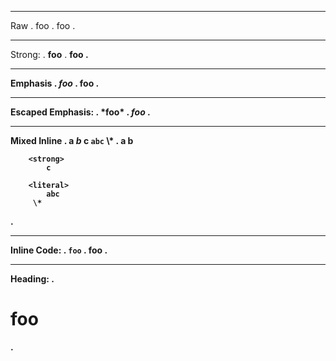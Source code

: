 ---------------------------
Raw
.
foo
.
<document source="notset">
    <paragraph>
        foo
.

---------------------------
Strong:
.
**foo**
.
<document source="notset">
    <paragraph>
        <strong>
            foo
.

---------------------------
Emphasis
.
*foo*
.
<document source="notset">
    <paragraph>
        <emphasis>
            foo
.

---------------------------
Escaped Emphasis:
.
\*foo*
.
<document source="notset">
    <paragraph>
        *foo*
.

--------------------------
Mixed Inline
.
a *b* **c** `abc` \\*
.
<document source="notset">
    <paragraph>
        a
        <emphasis>
            b

        <strong>
            c

        <literal>
            abc
         \*
.

--------------------------
Inline Code:
.
`foo`
.
<document source="notset">
    <paragraph>
        <literal>
            foo
.

--------------------------
Heading:
.
# foo
.
<document source="notset">
    <section ids="foo" names="foo">
        <title>
            foo
.

--------------------------
Heading Levels:
.
# a
## b
### c
# d
.
<document source="notset">
    <section ids="a" names="a">
        <title>
            a
        <section ids="b" names="b">
            <title>
                b
            <section ids="c" names="c">
                <title>
                    c
    <section ids="d" names="d">
        <title>
            d
.


--------------------------
Block Code:
.
    foo
.
<document source="notset">
    <literal_block language="none" xml:space="preserve">
        foo
.

--------------------------
Fenced Code:
.
```sh
foo
```
.
<document source="notset">
    <literal_block language="sh" xml:space="preserve">
        foo
.

--------------------------
Fenced Code no language:
.
```
foo
```
.
<document source="notset">
    <literal_block language="default" xml:space="preserve">
        foo
.

--------------------------
Image empty:
.
![]()
.
<document source="notset">
    <paragraph>
        <image alt="" uri="">
.

--------------------------
Image with alt and title:
.
![alt](src "title")
.
<document source="notset">
    <paragraph>
        <image alt="alt" title="title" uri="src">
.

--------------------------
Image with escapable html:
.
![alt](http://www.google<>.com)
.
<document source="notset">
    <paragraph>
        <image alt="alt" uri="http://www.google%3C%3E.com">
.

--------------------------
Block Quote:
.
> *foo*
.
<document source="notset">
    <block_quote>
        <paragraph>
            <emphasis>
                foo
.

--------------------------
Bullet List:
.
- *foo*
.
<document source="notset">
    <bullet_list>
        <list_item>
            <paragraph>
                <emphasis>
                    foo
.

--------------------------
Nested Bullets
.
- a
  - b
    - c
  - d
.
<document source="notset">
    <bullet_list>
        <list_item>
            <paragraph>
                a
            <bullet_list>
                <list_item>
                    <paragraph>
                        b
                    <bullet_list>
                        <list_item>
                            <paragraph>
                                c
                <list_item>
                    <paragraph>
                        d
.

--------------------------
Enumerated List:
.
1. *foo*
.
<document source="notset">
    <enumerated_list>
        <list_item>
            <paragraph>
                <emphasis>
                    foo
.

--------------------------
Nested Enumrated List:
.
1. a
2. b
    1. c
.
<document source="notset">
    <enumerated_list>
        <list_item>
            <paragraph>
                a
        <list_item>
            <paragraph>
                b
            <enumerated_list>
                <list_item>
                    <paragraph>
                        c
.

--------------------------
Inline Math:
.
$foo$
.
<document source="notset">
    <paragraph>
        <math>
            foo
.

--------------------------
Inline Math, multi-line:
.
a $foo
bar$ b
.
<document source="notset">
    <paragraph>
        a 
        <math>
            foo
            bar
         b
.

--------------------------
Inline Math, multi-line with line break (invalid):
.
a $foo

bar$ b
.
<document source="notset">
    <paragraph>
        a $foo
    <paragraph>
        bar$ b
.

--------------------------
Math Block:
.
$$foo$$
.
<document source="notset">
    <math_block nowrap="False" number="True" xml:space="preserve">
        foo
.

--------------------------
Math Block With Equation Label:
.
$$foo$$ (abc)
.
<document source="notset">
    <target ids="equation-abc">
    <math_block docname="mock_docname" label="abc" nowrap="False" number="1" xml:space="preserve">
        foo
.

--------------------------
Math Block multiple:
.
$$
a = 1
$$

$$
b = 2
$$ (a)
.
<document source="notset">
    <math_block nowrap="False" number="True" xml:space="preserve">

        a = 1
    <target ids="equation-a">
    <math_block docname="mock_docname" label="a" nowrap="False" number="1" xml:space="preserve">

        b = 2
.

--------------------------
Sphinx Role containing backtick:
.
{code}``a=1{`}``
.
<document source="notset">
    <paragraph>
        <literal classes="code">
            a=1{`}
.

--------------------------
Target:
.
(target)=
.
<document source="notset">
    <target ids="target" names="target">
.

--------------------------
Referencing:
.
(target)=

Title
=====

[alt1](target)

[](target2)

[alt2](https://www.google.com)

[alt3](#target3)
.
<document source="notset">
    <target ids="target" names="target">
    <section ids="title" names="title">
        <title>
            Title
        <paragraph>
            <pending_xref refdomain="True" refexplicit="True" reftarget="target" reftype="any" refwarn="True">
                <literal classes="xref any">
                    alt1
        <paragraph>
            <pending_xref refdomain="True" refexplicit="False" reftarget="target2" reftype="any" refwarn="True">
                <literal classes="xref any">
        <paragraph>
            <reference refuri="https://www.google.com">
                alt2
        <paragraph>
            <reference refuri="#target3">
                alt3
.

--------------------------
Comments:
.
line 1
% a comment
line 2
.
<document source="notset">
    <paragraph>
        line 1
    <comment xml:space="preserve">
        a comment
    <paragraph>
        line 2
.

--------------------------
Block Break:
.
+++ string
.
<document source="notset">
    <comment classes="block_break" xml:space="preserve">
        string
.

--------------------------
Link Reference:
.
[name][key]

[key]: https://www.google.com "a title"
.
<document source="notset">
    <paragraph>
        <reference refuri="https://www.google.com" title="a title">
            name
.

--------------------------
Link Reference short version:
.
[name]

[name]: https://www.google.com "a title"
.
<document source="notset">
    <paragraph>
        <reference refuri="https://www.google.com" title="a title">
            name
.

--------------------------
Block Quotes:
.
```{epigraph}
a b*c*

-- a**b**
```
.
<document source="notset">
    <block_quote classes="epigraph">
        <paragraph>
            a b
            <emphasis>
                c
        <attribution>
            a
            <strong>
                b
.

--------------------------
Link Definition in directive:
.
```{note}
[a]
```

[a]: link
.
<document source="notset">
    <note>
        <paragraph>
            <pending_xref refdomain="True" refexplicit="True" reftarget="link" reftype="any" refwarn="True">
                <literal classes="xref any">
                    a
.

--------------------------
Link Definition in nested directives:
.
```{note}
[ref1]: link
```

```{note}
[ref1]
[ref2]
```

```{note}
[ref2]: link
```
.
<document source="notset">
    <note>
    <note>
        <paragraph>
            <pending_xref refdomain="True" refexplicit="True" reftarget="link" reftype="any" refwarn="True">
                <literal classes="xref any">
                    ref1

            [ref2]
    <note>
.

--------------------------
Footnotes:
.
[^a]

[^a]: footnote*text*
.
<document source="notset">
    <paragraph>
        <footnote_reference auto="1" ids="id1" refname="a">
    <transition>
    <footnote auto="1" ids="a" names="a">
        <paragraph>
            footnote
            <emphasis>
                text
.

--------------------------
Footnotes nested blocks:
.
[^a]

[^a]: footnote*text*

    abc
xyz

    > a

    - b

    c

finish
.
<document source="notset">
    <paragraph>
        <footnote_reference auto="1" ids="id1" refname="a">
    <paragraph>
        finish
    <transition>
    <footnote auto="1" ids="a" names="a">
        <paragraph>
            footnote
            <emphasis>
                text
        <paragraph>
            abc

            xyz
        <block_quote>
            <paragraph>
                a
        <bullet_list>
            <list_item>
                <paragraph>
                    b
        <paragraph>
            c
.

--------------------------
Front Matter:
.
---
a: 1
b: foo
c:
    d: 2
---
.
<document source="notset">
    <docinfo>
        <field>
            <field_name>
                a
            <field_body>
                1
        <field>
            <field_name>
                b
            <field_body>
                foo
        <field>
            <field_name>
                c
            <field_body>
                {"d": 2}
.

--------------------------
Front Matter Bad Yaml:
.
---
a: {
---
.
<document source="notset">
    <system_message level="3" line="1" source="notset" type="ERROR">
        <paragraph>
            Front matter block:
            while parsing a flow node
            expected the node content, but found '<stream end>'
              in "<unicode string>", line 1, column 5:
                a: {
                    ^
        <literal_block xml:space="preserve">
            a: {
.

--------------------------
Full Test:
.
---
a: 1
---

(target)=
# header 1
## sub header 1

a *b* **c** `abc`

## sub header 2

x y [a](http://www.xyz.com) z

---

# header 2

```::python {a=1}
a = 1
```

[](target)
.
<document source="notset">
    <docinfo>
        <field>
            <field_name>
                a
            <field_body>
                1
    <target ids="target" names="target">
    <section ids="header-1" names="header\ 1">
        <title>
            header 1
        <section ids="sub-header-1" names="sub\ header\ 1">
            <title>
                sub header 1
            <paragraph>
                a
                <emphasis>
                    b

                <strong>
                    c

                <literal>
                    abc
        <section ids="sub-header-2" names="sub\ header\ 2">
            <title>
                sub header 2
            <paragraph>
                x y
                <reference refuri="http://www.xyz.com">
                    a
                 z
            <transition>
    <section ids="header-2" names="header\ 2">
        <title>
            header 2
        <literal_block language="::python" xml:space="preserve">
            a = 1
        <paragraph>
            <pending_xref refdomain="True" refexplicit="False" reftarget="target" reftype="any" refwarn="True">
                <literal classes="xref any">
.
